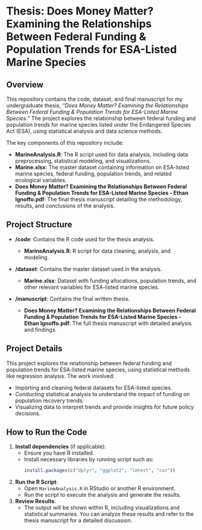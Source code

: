 # Thesis: Does Money Matter? Examining the Relationships Between Federal Funding & Population Trends for ESA-Listed Marine Species

## Overview
This repository contains the code, dataset, and final manuscript for my undergraduate thesis, *“Does Money Matter? Examining the Relationships Between Federal Funding & Population Trends for ESA-Listed Marine Species.”* The project explores the relationship between federal funding and population trends for marine species listed under the Endangered Species Act (ESA), using statistical analysis and data science methods.

The key components of this repository include:
- **MarineAnalysis.R**: The R script used for data analysis, including data preprocessing, statistical modeling, and visualizations.
- **Marine.xlsx**: The master dataset containing information on ESA-listed marine species, federal funding, population trends, and related ecological variables.
- **Does Money Matter? Examining the Relationships Between Federal Funding & Population Trends for ESA-Listed Marine Species - Ethan Ignoffo.pdf**: The final thesis manuscript detailing the methodology, results, and conclusions of the analysis.

## Project Structure
- **/code**: Contains the R code used for the thesis analysis.
  - **MarineAnalysis.R**: R script for data cleaning, analysis, and modeling.
  
- **/dataset**: Contains the master dataset used in the analysis.
  - **Marine.xlsx**: Dataset with funding allocations, population trends, and other relevant variables for ESA-listed marine species.
  
- **/manuscript**: Contains the final written thesis.
  - **Does Money Matter? Examining the Relationships Between Federal Funding & Population Trends for ESA-Listed Marine Species - Ethan Ignoffo.pdf**: The full thesis manuscript with detailed analysis and findings.

## Project Details
This project explores the relationship between federal funding and population trends for ESA-listed marine species, using statistical methods like regression analysis. The work involved:
- Importing and cleaning federal datasets for ESA-listed species.
- Conducting statistical analysis to understand the impact of funding on population recovery trends.
- Visualizing data to interpret trends and provide insights for future policy decisions.

## How to Run the Code

1. **Install dependencies** (if applicable):
   - Ensure you have R installed.
   - Install necessary libraries by running script such as:
     ```r
     install.packages(c("dplyr", "ggplot2", "lmtest", "car"))
     ```
2. **Run the R Script**:
   - Open `MarineAnalysis.R` in RStudio or another R environment.
   - Run the script to execute the analysis and generate the results.
3. **Review Results**:
   - The output will be shown within R, including visualizations and statistical summaries. You can analyze these results and refer to the thesis manuscript for a detailed discussion.
